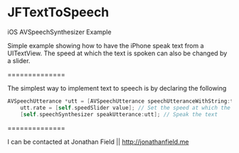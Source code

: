 JFTextToSpeech
==============

iOS AVSpeechSynthesizer Example

Simple example showing how to have the iPhone speak text from a UITextView.
The speed at which the text is spoken can also be changed by a slider.

==============

The simplest way to implement text to speech is by declaring the following
```Objective-C
AVSpeechUtterance *utt = [AVSpeechUtterance speechUtteranceWithString:toBeSpoken]; //Replace to be spoken with your Text
    utt.rate = [self.speedSlider value]; // Set the speed at which the text will be spoken, between -1 and 1 is a good range
    [self.speechSynthesizer speakUtterance:utt]; // Speak the text
```

==============

I can be contacted at
Jonathan Field || http://jonathanfield.me

